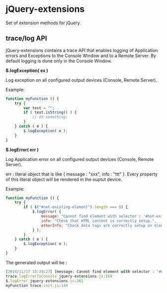 jQuery-extensions
=================

Set of extension methods for jQuery.

## trace/log API


jQuery-extensions contains a trace API that enables logging of Application errors and Exceptions to the Console Window and to a Remote Server. By default logging is done only in the Console Window.

**$.logException( ex )**

Log exception on all configured output devices (Console, Remote Server).

Example: 

```javascript
function myFunction () {
    try {
        var test = "";
        if ( test.isString() ) {
            // do something;
        }
    } catch ( e ) {
        $.logException( e );
    }
}
```

**$.logError( err )**

Log Application error on all configured output devices (Console, Remote Server).

err : literal object that is like { message : "xxx", info : "ttt" }. Every property of this literal object will be rendered in the ouptut device.

Example:

```javascript
function myFunction () {
    try {
        if ( $("#not-existing-element").length === 0) {
            $.logError( {
                message: "Cannot find element with selector : '#not-existing-element'",
                info: "Check that HTML content is correctly setup.",
                otherInfo: "Check data tags are correctly setup on element #not-existing-element"
            } );
        }
    } catch ( e ) {
        $.logException( e );
    }
}
```

The generated output will be :

```javascript
[2014/11/17 15:24:27] [message: Cannot find element with selector : '#not-existing-element'] [info: Check that HTML content is correctly setup.] [otherInfo: Check data tags are correctly setup on element #not-existing-element] [callerName: myFunction]  jquery-extensions.js:169
trace.logErrorToConsole jquery-extensions.js:169
$.logError jquery-extensions.js:261
myFunction trace.init.js:144
```
